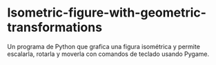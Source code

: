 # Isometric-figure-with-geometric-transformations
Un programa de Python que grafica una figura isométrica y permite escalarla, rotarla y moverla con comandos de teclado usando Pygame.
